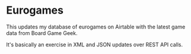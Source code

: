 # Eurogames

This updates my database of eurogames on Airtable with the latest game data from
Board Game Geek.

It's basically an exercise in XML and JSON updates over REST API calls.

